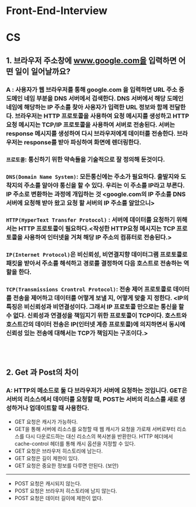 # Front-End-Interview

# CS

## 1. 브라우저 주소창에 www.google.com을 입력하면 어떤 일이 일어날까요?

### A : 사용자가 웹 브라우저를 통해 google.com 을 입력하면 URL 주소 중 도메인 네임 부분을 DNS 서버에서 검색한다. DNS 서버에서 해당 도메인 네임에 해당하는 IP 주소를 찾아 사용자가 입력한 URL 정보와 함께 전달한다. 브라우저는 HTTP 프로토콜을 사용하여 요청 메시지를 생성하고 HTTP 요청 메시지는 TCP/IP 프로토콜을 사용하여 서버로 전송된다. 서버는 response 메시지를 생성하여 다시 브라우저에게 데이터를 전송한다. 브라우저는 response를 받아 파싱하여 화면에 렌더링한다.

### ```프로토콜```: 통신하기 위한 약속들을 기술적으로 잘 정의해 둔것이다.
### ```DNS(Domain Name System)```: 모든통신에는 주소가 필요하다. 출발지와 도착지의 주소를 알아야 통신을 할 수 있다. 우리는 이 주소를 IP라고 부른다. IP 주소로 변환하는 과정에 개입하는 것 <google.com의 IP 주소를 DNS 서버에 요청해 받아 왔고 요청 할 서버의 IP 주소를 알았으니>
### ```HTTP(HyperText Transfer Protocol)``` : 서버에 데이터를 요청하기 위해서는 HTTP 프로토콜이 필요하다.<작성한 HTTP요청 메시지는 TCP 프로토콜을 사용하여 인터넷을 거쳐 해당 IP 주소의 컴퓨터로 전송된다.>
### ```IP(Internet Protocol)```은 비신뢰성, 비연결지향 데이터그램 프로토콜로 패킷을 받아서 주소를 해석하고 경로를 결정하여 다음 호스트로 전송하는 역할을 한다.
### ```TCP(Transmissions Crontrol Protocol)```: 전송 제어 프로토콜로 데이터를 전송을 제어하고 데이터를 어떻게 보낼 지, 어떻게 맞출 지 정한다. <IP의 특징은 비신뢰성과 비연결성이다. 그래서 IP 프로토콜 만으로는 통신을 할 수 없다. 신뢰성과 연결성을 책임지기 위한 프로토콜이 TCP이다. 호스트와 호스트간의 데이터 전송은 IP(인터넷 계층 프로토콜)에 의지하면서 동시에 신뢰성 있는 전송에 대해서는 TCP가 책임지는 구조이다.>

<br><br>

## 2. Get 과 Post의 차이

### A: HTTP의 메소드로 둘 다 브라우저가 서버에 요청하는 것입니다. GET은 서버의 리소스에서 데이터를 요청할 때, POST는 서버의 리소스를 새로 생성하거나 업데이트할 때 사용한다.
- GET 요청은 캐시가 가능하다. 
- GET을 통해 서버에 리소스를 요청할 때 웹 캐시가 요청을 가로채 서버로부터 리소스를 다시 다운로드하는 대신 리소스의 복사본을 반환한다. HTTP 헤더에서 cache-control 헤더를 통해 캐시 옵션을 지정할 수 있다.
- GET 요청은 브라우저 히스토리에 남는다.
- GET 요청은 길이 제한이 있다.
- GET 요청은 중요한 정보를 다루면 안된다. (보안)
---
- POST 요청은 캐시되지 않는다.
- POST 요청은 브라우저 히스토리에 남지 않는다.
- POST 요청은 데이터 길이에 제한이 없다.
